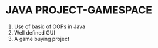 # JAVA PROJECT-GAMESPACE
1. Use of basic of OOPs in Java 
2. Well defined GUI
3. A game buying project
